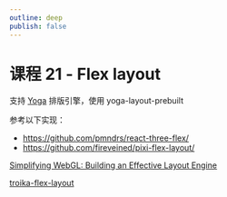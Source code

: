 ```yaml
---
outline: deep
publish: false
---
```


# 课程 21 - Flex layout

支持 [Yoga] 排版引擎，使用 yoga-layout-prebuilt

参考以下实现：

-   <https://github.com/pmndrs/react-three-flex/>
-   <https://github.com/fireveined/pixi-flex-layout/>

[Simplifying WebGL: Building an Effective Layout Engine]

[troika-flex-layout]

[Yoga]: https://yogalayout.com/
[Simplifying WebGL: Building an Effective Layout Engine]: https://blog.certa.dev/building-a-layout-engine-for-webgl
[troika-flex-layout]: https://github.com/protectwise/troika/blob/main/packages/troika-flex-layout/
